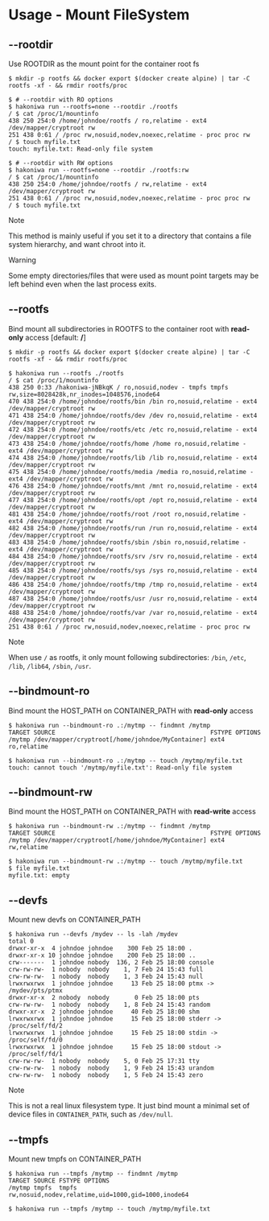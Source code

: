 # Usage - Mount FileSystem

## --rootdir

Use ROOTDIR as the mount point for the container root fs

```console,ignore
$ mkdir -p rootfs && docker export $(docker create alpine) | tar -C rootfs -xf - && rmdir rootfs/proc

$ # --rootdir with RO options
$ hakoniwa run --rootfs=none --rootdir ./rootfs
/ $ cat /proc/1/mountinfo
438 250 254:0 /home/johndoe/rootfs / ro,relatime - ext4 /dev/mapper/cryptroot rw
251 438 0:61 / /proc rw,nosuid,nodev,noexec,relatime - proc proc rw
/ $ touch myfile.txt
touch: myfile.txt: Read-only file system

$ # --rootdir with RW options
$ hakoniwa run --rootfs=none --rootdir ./rootfs:rw
/ $ cat /proc/1/mountinfo
438 250 254:0 /home/johndoe/rootfs / rw,relatime - ext4 /dev/mapper/cryptroot rw
251 438 0:61 / /proc rw,nosuid,nodev,noexec,relatime - proc proc rw
/ $ touch myfile.txt
```

> [!NOTE]
> This method is mainly useful if you set it to a directory that contains a file system hierarchy, and want chroot into it.

> [!WARNING]
> Some empty directories/files that were used as mount point targets may be left behind even when the last process exits.

## --rootfs

Bind mount all subdirectories in ROOTFS to the container root with **read-only** access [default: **/**]

```console,ignore
$ mkdir -p rootfs && docker export $(docker create alpine) | tar -C rootfs -xf - && rmdir rootfs/proc

$ hakoniwa run --rootfs ./rootfs
/ $ cat /proc/1/mountinfo
438 250 0:33 /hakoniwa-jNBkqK / ro,nosuid,nodev - tmpfs tmpfs rw,size=8028428k,nr_inodes=1048576,inode64
470 438 254:0 /home/johndoe/rootfs/bin /bin ro,nosuid,relatime - ext4 /dev/mapper/cryptroot rw
471 438 254:0 /home/johndoe/rootfs/dev /dev ro,nosuid,relatime - ext4 /dev/mapper/cryptroot rw
472 438 254:0 /home/johndoe/rootfs/etc /etc ro,nosuid,relatime - ext4 /dev/mapper/cryptroot rw
473 438 254:0 /home/johndoe/rootfs/home /home ro,nosuid,relatime - ext4 /dev/mapper/cryptroot rw
474 438 254:0 /home/johndoe/rootfs/lib /lib ro,nosuid,relatime - ext4 /dev/mapper/cryptroot rw
475 438 254:0 /home/johndoe/rootfs/media /media ro,nosuid,relatime - ext4 /dev/mapper/cryptroot rw
476 438 254:0 /home/johndoe/rootfs/mnt /mnt ro,nosuid,relatime - ext4 /dev/mapper/cryptroot rw
477 438 254:0 /home/johndoe/rootfs/opt /opt ro,nosuid,relatime - ext4 /dev/mapper/cryptroot rw
481 438 254:0 /home/johndoe/rootfs/root /root ro,nosuid,relatime - ext4 /dev/mapper/cryptroot rw
482 438 254:0 /home/johndoe/rootfs/run /run ro,nosuid,relatime - ext4 /dev/mapper/cryptroot rw
483 438 254:0 /home/johndoe/rootfs/sbin /sbin ro,nosuid,relatime - ext4 /dev/mapper/cryptroot rw
484 438 254:0 /home/johndoe/rootfs/srv /srv ro,nosuid,relatime - ext4 /dev/mapper/cryptroot rw
485 438 254:0 /home/johndoe/rootfs/sys /sys ro,nosuid,relatime - ext4 /dev/mapper/cryptroot rw
486 438 254:0 /home/johndoe/rootfs/tmp /tmp ro,nosuid,relatime - ext4 /dev/mapper/cryptroot rw
487 438 254:0 /home/johndoe/rootfs/usr /usr ro,nosuid,relatime - ext4 /dev/mapper/cryptroot rw
488 438 254:0 /home/johndoe/rootfs/var /var ro,nosuid,relatime - ext4 /dev/mapper/cryptroot rw
251 438 0:61 / /proc rw,nosuid,nodev,noexec,relatime - proc proc rw
```

> [!NOTE]
> When use `/` as rootfs, it only mount following subdirectories: `/bin`, `/etc`, `/lib`, `/lib64`, `/sbin`, `/usr`.

## --bindmount-ro

Bind mount the HOST_PATH on CONTAINER_PATH with **read-only** access

```console,ignore
$ hakoniwa run --bindmount-ro .:/mytmp -- findmnt /mytmp
TARGET SOURCE                                           FSTYPE OPTIONS
/mytmp /dev/mapper/cryptroot[/home/johndoe/MyContainer] ext4   ro,relatime

$ hakoniwa run --bindmount-ro .:/mytmp -- touch /mytmp/myfile.txt
touch: cannot touch '/mytmp/myfile.txt': Read-only file system

```

## --bindmount-rw

Bind mount the HOST_PATH on CONTAINER_PATH with **read-write** access

```console,ignore
$ hakoniwa run --bindmount-rw .:/mytmp -- findmnt /mytmp
TARGET SOURCE                                           FSTYPE OPTIONS
/mytmp /dev/mapper/cryptroot[/home/johndoe/MyContainer] ext4   rw,relatime

$ hakoniwa run --bindmount-rw .:/mytmp -- touch /mytmp/myfile.txt
$ file myfile.txt
myfile.txt: empty
```

## --devfs

Mount new devfs on CONTAINER_PATH

```console,ignore
$ hakoniwa run --devfs /mydev -- ls -lah /mydev
total 0
drwxr-xr-x  4 johndoe johndoe    300 Feb 25 18:00 .
drwxr-xr-x 10 johndoe johndoe    200 Feb 25 18:00 ..
crw-------  1 johndoe nobody  136, 2 Feb 25 18:00 console
crw-rw-rw-  1 nobody  nobody    1, 7 Feb 24 15:43 full
crw-rw-rw-  1 nobody  nobody    1, 3 Feb 24 15:43 null
lrwxrwxrwx  1 johndoe johndoe     13 Feb 25 18:00 ptmx -> /mydev/pts/ptmx
drwxr-xr-x  2 nobody  nobody       0 Feb 25 18:00 pts
crw-rw-rw-  1 nobody  nobody    1, 8 Feb 24 15:43 random
drwxr-xr-x  2 johndoe johndoe     40 Feb 25 18:00 shm
lrwxrwxrwx  1 johndoe johndoe     15 Feb 25 18:00 stderr -> /proc/self/fd/2
lrwxrwxrwx  1 johndoe johndoe     15 Feb 25 18:00 stdin -> /proc/self/fd/0
lrwxrwxrwx  1 johndoe johndoe     15 Feb 25 18:00 stdout -> /proc/self/fd/1
crw-rw-rw-  1 nobody  nobody    5, 0 Feb 25 17:31 tty
crw-rw-rw-  1 nobody  nobody    1, 9 Feb 24 15:43 urandom
crw-rw-rw-  1 nobody  nobody    1, 5 Feb 24 15:43 zero
```

> [!NOTE]
> This is not a real linux filesystem type. It just bind mount a minimal set of device
> files in `CONTAINER_PATH`, such as `/dev/null`.

## --tmpfs

Mount new tmpfs on CONTAINER_PATH

```console,ignore
$ hakoniwa run --tmpfs /mytmp -- findmnt /mytmp
TARGET SOURCE FSTYPE OPTIONS
/mytmp tmpfs  tmpfs  rw,nosuid,nodev,relatime,uid=1000,gid=1000,inode64

$ hakoniwa run --tmpfs /mytmp -- touch /mytmp/myfile.txt
```
